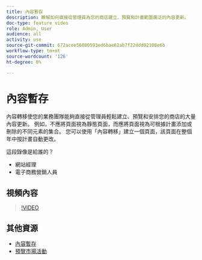```yaml
---
title: 內容暫存
description: 瞭解如何直接從管理員為您的商店建立、預覽和計畫範圍廣泛的內容更新。
doc-type: feature video
role: Admin, User
audience: all
activity: use
source-git-commit: 672acee56080593ed6bae62ab7f22ddd02108e6b
workflow-type: tm+mt
source-wordcount: '126'
ht-degree: 0%

---
```


# 內容暫存

內容轉移使您的業務團隊能夠直接從管理員輕鬆建立、預覽和安排您的商店的大量內容更新。 例如，不應將頁面視為靜態頁面，而應將頁面視為可根據計畫添加或刪除的不同元素的集合。 您可以使用「內容轉移」建立一個頁面，該頁面在整個年中按計畫自動更改。

這段錄像是給誰的？

- 網站經理
- 電子商務營銷人員

## 視頻內容

>[!VIDEO](https://video.tv.adobe.com/v/343784?quality=12&learn=on)

## 其他資源

- [內容暫存](https://docs.magento.com/user-guide/cms/content-staging.html)
- [預覽市場活動](https://docs.magento.com/user-guide/cms/content-staging-preview.html)
